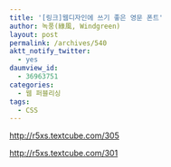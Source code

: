 ```yaml
---
title: '[링크]웹디자인에 쓰기 좋은 영문 폰트'
author: 녹풍(綠風, Windgreen)
layout: post
permalink: /archives/540
aktt_notify_twitter:
  - yes
daumview_id:
  - 36963751
categories:
  - 웹 퍼블리싱
tags:
  - CSS
---
```

<meta http-equiv="content-type" content="text/html; charset=utf-8" />

<http://r5xs.textcube.com/305> <div>
  <meta http-equiv="content-type" content="text/html; charset=utf-8" />
  
  <a href="http://r5xs.textcube.com/301">http://r5xs.textcube.com/301</a>
</div>
